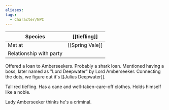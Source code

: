```yaml
---
aliases:
tags:
  - Character/NPC
---
```


| Species                 | [[tiefling]]    |
| ----------------------- | --------------- |
| Met at                  | [[Spring Vale]] |
| Relationship with party |                 |
Offered a loan to Amberseekers. Probably a shark loan. Mentioned having a boss, later named as "Lord Deepwater" by Lord Amberseeker. Connecting the dots, we figure out it's [[Julius Deepwater]].

Tall red tiefling. Has a cane and well-taken-care-off clothes. Holds himself like a noble. 

Lady Amberseeker thinks he's a criminal. 